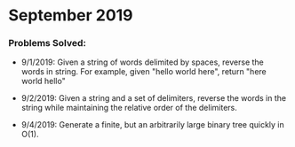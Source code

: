 # September 2019

### Problems Solved:
- 9/1/2019: Given a string of words delimited by spaces,
reverse the words in string. For example,
given "hello world here", return "here world hello"

- 9/2/2019: Given a string and a set of delimiters,
reverse the words in the string while
maintaining the relative order of the
delimiters.

- 9/4/2019: Generate a finite, but an arbitrarily large binary
tree quickly in O(1).
